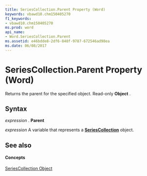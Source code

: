 ```yaml
---
title: SeriesCollection.Parent Property (Word)
keywords: vbawd10.chm150405270
f1_keywords:
- vbawd10.chm150405270
ms.prod: word
api_name:
- Word.SeriesCollection.Parent
ms.assetid: e46bdde8-2df6-848f-9787-672546ad98ea
ms.date: 06/08/2017
---
```



# SeriesCollection.Parent Property (Word)

Returns the parent for the specified object. Read-only **Object** .


## Syntax

 _expression_ . **Parent**

 _expression_ A variable that represents a **[SeriesCollection](seriescollection-object-word.md)** object.


## See also


#### Concepts


[SeriesCollection Object](seriescollection-object-word.md)

